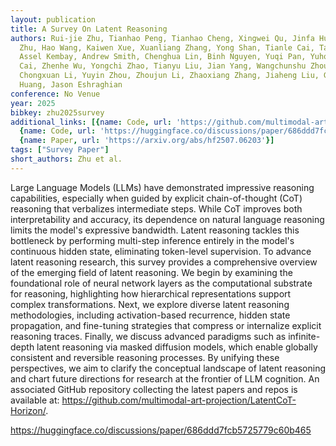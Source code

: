 ```yaml
---
layout: publication
title: A Survey On Latent Reasoning
authors: Rui-jie Zhu, Tianhao Peng, Tianhao Cheng, Xingwei Qu, Jinfa Huang, Dawei
  Zhu, Hao Wang, Kaiwen Xue, Xuanliang Zhang, Yong Shan, Tianle Cai, Taylor Kergan,
  Assel Kembay, Andrew Smith, Chenghua Lin, Binh Nguyen, Yuqi Pan, Yuhong Chou, Zefan
  Cai, Zhenhe Wu, Yongchi Zhao, Tianyu Liu, Jian Yang, Wangchunshu Zhou, Chujie Zheng,
  Chongxuan Li, Yuyin Zhou, Zhoujun Li, Zhaoxiang Zhang, Jiaheng Liu, Ge Zhang, Wenhao
  Huang, Jason Eshraghian
conference: No Venue
year: 2025
bibkey: zhu2025survey
additional_links: [{name: Code, url: 'https://github.com/multimodal-art-projection/LatentCoT-Horizon/'},
  {name: Code, url: 'https://huggingface.co/discussions/paper/686ddd7fcb5725779c60b465'},
  {name: Paper, url: 'https://arxiv.org/abs/hf2507.06203'}]
tags: ["Survey Paper"]
short_authors: Zhu et al.
---
```

Large Language Models (LLMs) have demonstrated impressive reasoning capabilities, especially when guided by explicit chain-of-thought (CoT) reasoning that verbalizes intermediate steps. While CoT improves both interpretability and accuracy, its dependence on natural language reasoning limits the model's expressive bandwidth. Latent reasoning tackles this bottleneck by performing multi-step inference entirely in the model's continuous hidden state, eliminating token-level supervision. To advance latent reasoning research, this survey provides a comprehensive overview of the emerging field of latent reasoning. We begin by examining the foundational role of neural network layers as the computational substrate for reasoning, highlighting how hierarchical representations support complex transformations. Next, we explore diverse latent reasoning methodologies, including activation-based recurrence, hidden state propagation, and fine-tuning strategies that compress or internalize explicit reasoning traces. Finally, we discuss advanced paradigms such as infinite-depth latent reasoning via masked diffusion models, which enable globally consistent and reversible reasoning processes. By unifying these perspectives, we aim to clarify the conceptual landscape of latent reasoning and chart future directions for research at the frontier of LLM cognition. An associated GitHub repository collecting the latest papers and repos is available at: https://github.com/multimodal-art-projection/LatentCoT-Horizon/.

https://huggingface.co/discussions/paper/686ddd7fcb5725779c60b465